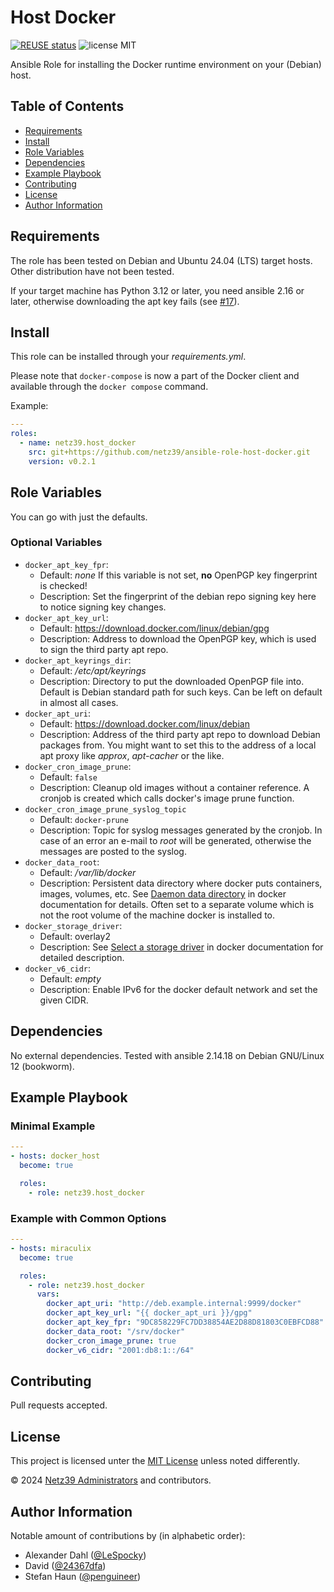 <!--
SPDX-FileCopyrightText: 2024 Netz39 Administrators <admin@netz39.de>
SPDX-License-Identifier: CC-BY-4.0
-->

# Host Docker

[![REUSE status](https://api.reuse.software/badge/github.com/netz39/ansible-role-host-docker)](https://api.reuse.software/info/github.com/netz39/ansible-role-host-docker)
![license MIT](https://img.shields.io/badge/license-MIT-informational)

Ansible Role for installing the Docker runtime environment on your (Debian) host.

## Table of Contents

- [Requirements](#requirements)
- [Install](#install)
- [Role Variables](#role-variables)
- [Dependencies](#dependencies)
- [Example Playbook](#example-playbook)
- [Contributing](#contributing)
- [License](#license)
- [Author Information](#author-information)

## Requirements

The role has been tested on Debian and Ubuntu 24.04 (LTS) target hosts.
Other distribution have not been tested.

If your target machine has Python 3.12 or later, you need ansible 2.16
or later, otherwise downloading the apt key fails (see
[#17](https://github.com/netz39/ansible-role-host-docker/issues/17)).

## Install

This role can be installed through your *requirements.yml*.

Please note that `docker-compose` is now a part of the Docker client and
available through the `docker compose` command.

Example:

```yaml
---
roles:
  - name: netz39.host_docker
    src: git+https://github.com/netz39/ansible-role-host-docker.git
    version: v0.2.1
```

## Role Variables

You can go with just the defaults.

### Optional Variables

* `docker_apt_key_fpr`:
    * Default: *none*
      If this variable is not set, **no** OpenPGP key fingerprint is checked!
    * Description: Set the fingerprint of the debian repo signing key
      here to notice signing key changes.
* `docker_apt_key_url`:
    * Default: https://download.docker.com/linux/debian/gpg
    * Description: Address to download the OpenPGP key, which is used to
      sign the third party apt repo.
* `docker_apt_keyrings_dir`:
    * Default: */etc/apt/keyrings*
    * Description: Directory to put the downloaded OpenPGP file into.
      Default is Debian standard path for such keys.
      Can be left on default in almost all cases.
* `docker_apt_uri`:
    * Default: https://download.docker.com/linux/debian
    * Description: Address of the third party apt repo to download
      Debian packages from.
      You might want to set this to the address of a local apt proxy
      like *approx*, *apt-cacher* or the like.
* `docker_cron_image_prune`:
    * Default: `false`
    * Description: Cleanup old images without a container reference.
      A cronjob is created which calls docker's image prune function.
* `docker_cron_image_prune_syslog_topic`
    * Default: `docker-prune`
    * Description: Topic for syslog messages generated by the cronjob.
      In case of an error an e-mail to *root* will be generated,
      otherwise the messages are posted to the syslog.
* `docker_data_root`:
    * Default: */var/lib/docker*
    * Description: Persistent data directory where docker puts
      containers, images, volumes, etc.
      See [Daemon data directory](https://docs.docker.com/engine/daemon/#daemon-data-directory)
      in docker documentation for details.
      Often set to a separate volume which is not the root volume of
      the machine docker is installed to.
* `docker_storage_driver`:
    * Default: overlay2
    * Description: See [Select a storage driver](https://docs.docker.com/engine/storage/drivers/select-storage-driver/)
      in docker documentation for detailed description.
* `docker_v6_cidr`:
    * Default: *empty*
    * Description: Enable IPv6 for the docker default network and set
      the given CIDR.

## Dependencies

No external dependencies.
Tested with ansible 2.14.18 on Debian GNU/Linux 12 (bookworm).

## Example Playbook

### Minimal Example

```yaml
---
- hosts: docker_host
  become: true

  roles:
    - role: netz39.host_docker
```

### Example with Common Options

```yaml
---
- hosts: miraculix
  become: true

  roles:
    - role: netz39.host_docker
      vars:
        docker_apt_uri: "http://deb.example.internal:9999/docker"
        docker_apt_key_url: "{{ docker_apt_uri }}/gpg"
        docker_apt_key_fpr: "9DC858229FC7DD38854AE2D88D81803C0EBFCD88"
        docker_data_root: "/srv/docker"
        docker_cron_image_prune: true
        docker_v6_cidr: "2001:db8:1::/64"
```

## Contributing

Pull requests accepted.

## License

This project is licensed unter the [MIT License](LICENSES/MIT.txt)
unless noted differently.

© 2024 [Netz39 Administrators](http://www.netz39.de/) and contributors.

## Author Information

Notable amount of contributions by (in alphabetic order):

- Alexander Dahl ([@LeSpocky](https://github.com/LeSpocky/))
- David ([@24367dfa](https://github.com/24367dfa))
- Stefan Haun ([@penguineer](https://github.com/penguineer))
